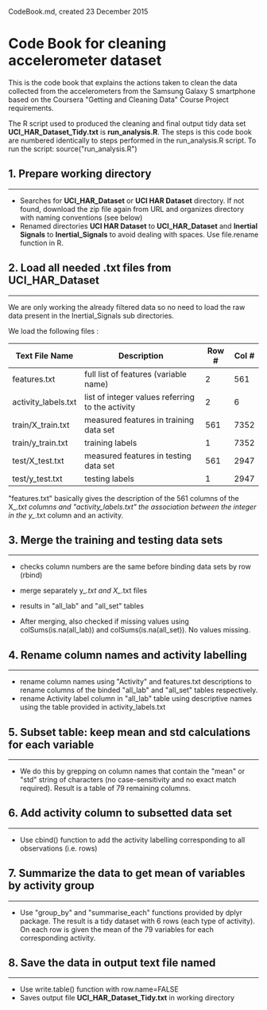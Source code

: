 CodeBook.md, created 23 December 2015

# Code Book for cleaning accelerometer dataset

This is the code book that explains the actions taken to clean the data collected
from the accelerometers from the Samsung Galaxy S smartphone based on the Coursera
"Getting and Cleaning Data" Course Project requirements.  

The R script used to produced the cleaning and final output tidy data set **UCI_HAR_Dataset_Tidy.txt**
is **run_analysis.R**. The steps is this code book are numbered identically to steps performed in
the run_analysis.R script.
To run the script: source("run_analysis.R")


## 1. Prepare working directory
   -------------------------
   * Searches for **UCI_HAR_Dataset** or **UCI HAR Dataset** directory. If not found, download the zip
     file again from URL and organizes directory with naming conventions (see below)
   * Renamed directories **UCI HAR Dataset** to **UCI_HAR_Dataset** and
     **Inertial Signals** to **Inertial_Signals** to avoid dealing
     with spaces. Use file.rename function in R.


## 2. Load all needed .txt files from UCI_HAR_Dataset
   --------------------------------------------------
   We are only working the already filtered data so no need to load the raw data
   present in the Inertial_Signals sub directories.

   We load the following files :

   Text File Name | Description | Row # | Col #
   -------------- | ----------- | ----- | -----
   features.txt   | full list of features (variable name) | 2 | 561
   activity_labels.txt | list of integer values referring to the activity | 2 | 6
   train/X_train.txt | measured features in training data set | 561 | 7352
   train/y_train.txt | training labels | 1 | 7352
   test/X_test.txt | measured features in testing data set | 561 | 2947
   test/y_test.txt | testing labels | 1 | 2947

   "features.txt" basically gives the description of the 561 columns of the X_*.txt
   columns and "activity_labels.txt" the association between the integer in the
   y_*.txt column and an activity.


## 3. Merge the training and testing data sets
   ----------------------------------------
   * checks column numbers are the same before binding data sets by row (rbind)
   * merge separately y_*.txt and X_*.txt files
   * results in "all_lab" and "all_set" tables

   * After merging, also checked if missing values using colSums(is.na(all_lab))
     and colSums(is.na(all_set)). No values missing.


## 4. Rename column names and activity labelling
   ------------------------------------------
   * rename column names using "Activity" and features.txt descriptions
     to rename columns of the binded "all_lab" and "all_set" tables respectively.
   * rename Activity label column in "all_lab" table using descriptive names
     using the table provided in activity_labels.txt


## 5. Subset table: keep mean and std calculations for each variable
   -------------------------------------------------------------------
   * We do this by grepping on column names that contain the "mean" or "std"
     string of characters (no case-sensitivity and no exact match required).
     Result is a table of 79 remaining columns.


## 6. Add activity column to subsetted data set
   ---------------------------------------------------------------
   * Use cbind() function to add the activity labelling corresponding to
     all observations (i.e. rows)


## 7. Summarize the data to get mean of variables by activity group
   -----------------------------------------------------------------
   * Use "group_by" and "summarise_each" functions provided by dplyr package.
     The result is a tidy dataset with 6 rows (each type of activity). On each row
     is given the mean of the 79 variables for each corresponding activity.


## 8. Save the data in output text file named
   -------------------------------------------
   * Use write.table() function with row.name=FALSE
   * Saves output file **UCI_HAR_Dataset_Tidy.txt** in working directory
